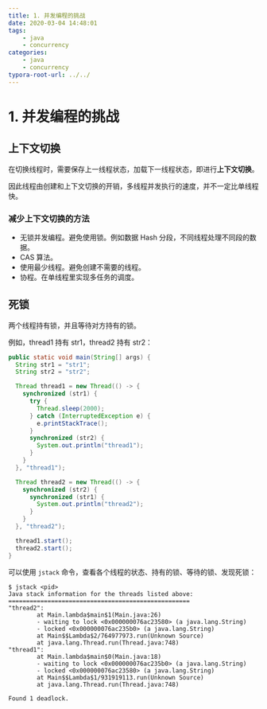 ```yaml
---
title: 1. 并发编程的挑战
date: 2020-03-04 14:48:01
tags:
	- java
	- concurrency
categories:
	- java	
	- concurrency
typora-root-url: ../../
---
```


# 1. 并发编程的挑战

## 上下文切换

在切换线程时，需要保存上一线程状态，加载下一线程状态，即进行**上下文切换**。

因此线程由创建和上下文切换的开销，多线程并发执行的速度，并不一定比单线程快。

### 减少上下文切换的方法

- 无锁并发编程。避免使用锁。例如数据 Hash 分段，不同线程处理不同段的数据。
- CAS 算法。
- 使用最少线程。避免创建不需要的线程。
- 协程。在单线程里实现多任务的调度。

## 死锁

两个线程持有锁，并且等待对方持有的锁。

例如，thread1 持有 str1，thread2 持有 str2：

```java
public static void main(String[] args) {
  String str1 = "str1";
  String str2 = "str2";

  Thread thread1 = new Thread(() -> {
    synchronized (str1) {
      try {
        Thread.sleep(2000);
      } catch (InterruptedException e) {
        e.printStackTrace();
      }
      synchronized (str2) {
        System.out.println("thread1");
      }
    }
  }, "thread1");

  Thread thread2 = new Thread(() -> {
    synchronized (str2) {
      synchronized (str1) {
        System.out.println("thread2");
      }
    }
  }, "thread2");

  thread1.start();
  thread2.start();
}
```

可以使用 `jstack` 命令，查看各个线程的状态、持有的锁、等待的锁、发现死锁：

```shell
$ jstack <pid>
Java stack information for the threads listed above:
===================================================
"thread2":
        at Main.lambda$main$1(Main.java:26)
        - waiting to lock <0x000000076ac23580> (a java.lang.String)
        - locked <0x000000076ac235b0> (a java.lang.String)
        at Main$$Lambda$2/764977973.run(Unknown Source)
        at java.lang.Thread.run(Thread.java:748)
"thread1":
        at Main.lambda$main$0(Main.java:18)
        - waiting to lock <0x000000076ac235b0> (a java.lang.String)
        - locked <0x000000076ac23580> (a java.lang.String)
        at Main$$Lambda$1/931919113.run(Unknown Source)
        at java.lang.Thread.run(Thread.java:748)

Found 1 deadlock.
```
